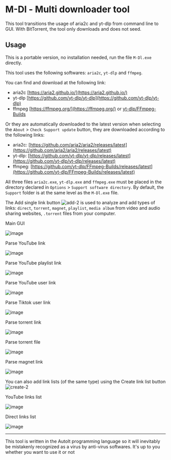 # M-Dl - Multi downloader tool

This tool transitions the usage of aria2c and yt-dlp from command line to GUI.
With BitTorrent, the tool only downloads and does not seed.

## Usage
This is a portable version, no installation needed, run the file `M-Dl.exe` directly.

This tool uses the following softwares: `aria2c`, `yt-dlp` and `ffmpeg`.

You can find and download at the following link:

* aria2c [https://aria2.github.io/](https://aria2.github.io/)
* yt-dlp [https://github.com/yt-dlp/yt-dlp](https://github.com/yt-dlp/yt-dlp)
* ffmpeg [https://ffmpeg.org/](https://ffmpeg.org/) or [yt-dlp/FFmpeg-Builds](https://github.com/yt-dlp/FFmpeg-Builds)


Or they are automatically downloaded to the latest version when selecting the `About` > `Check Support update` button,
they are downloaded according to the following links:
* aria2c: [https://github.com/aria2/aria2/releases/latest](https://github.com/aria2/aria2/releases/latest)
* yt-dlp: [https://github.com/yt-dlp/yt-dlp/releases/latest](https://github.com/yt-dlp/yt-dlp/releases/latest)
* ffmpeg: [https://github.com/yt-dlp/FFmpeg-Builds/releases/latest](https://github.com/yt-dlp/FFmpeg-Builds/releases/latest)

All three files `aria2c.exe`, `yt-dlp.exe` and `ffmpeg.exe` must be placed in the directory declared in `Options` > `Support software directory`. By default, the `Support` folder is at the same level as the `M-Dl.exe` file.


The Add single link button ![add-2](https://github.com/yutijang/M-Dl/assets/5685320/419abd74-e788-4ca9-9b3a-453f9464843c) is used to analyze and add types of links: `direct`, `torrent`, `magnet`, `playlist`, `media album` from video and audio sharing websites, `.torrent` files from your computer.

Main GUI

![image](https://github.com/user-attachments/assets/72f992bc-dbc9-44da-96a1-71617c4b2654)







Parse YouTube link

![image](https://github.com/user-attachments/assets/b4ca742b-f3cf-4e2a-90a6-afc72a5255d0)


Parse YouTube playlist link

![image](https://github.com/user-attachments/assets/561e2000-6e2e-462e-8282-ede975dab3e2)



Parse YouTube user link

![image](https://github.com/user-attachments/assets/3a5b8845-43c5-4ca9-8af7-e5c4da3d7570)


Parse Tiktok user link

![image](https://github.com/user-attachments/assets/19ca20d6-a32e-46b4-ac95-ece70989c489)


Parse torrent link

![image](https://github.com/yutijang/M-Dl/assets/5685320/5459c84e-272c-4813-9164-377c1b2cd09e)

Parse torrent file

![image](https://github.com/user-attachments/assets/76061cf7-4a7a-4c01-a085-b81131d4e586)



Parse magnet link

![image](https://github.com/user-attachments/assets/796082ca-9556-456b-974e-0727a60b5c6c)



You can also add link lists (of the same type) using the Create link list button ![create-2](https://github.com/yutijang/M-Dl/assets/5685320/6bd7719d-271d-44d5-be56-df746fd1ae28)

YouTube links list

![image](https://github.com/user-attachments/assets/15c9ecea-49fc-4bc5-9962-45b5c1056ae1)


Direct links list

![image](https://github.com/user-attachments/assets/53c1f875-fbf8-44d8-89a1-5229bdb96354)



---
This tool is written in the AutoIt programming language so it will inevitably be mistakenly recognized as a virus by anti-virus softwares. It's up to you whether you want to use it or not
